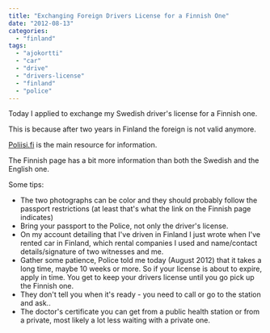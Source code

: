 ```yaml
---
title: "Exchanging Foreign Drivers License for a Finnish One"
date: "2012-08-13"
categories: 
  - "finland"
tags: 
  - "ajokortti"
  - "car"
  - "drive"
  - "drivers-license"
  - "finland"
  - "police"
---
```


Today I applied to exchange my Swedish driver's license for a Finnish one.

This is because after two years in Finland the foreign is not valid anymore.

[Poliisi.fi](http://www.poliisi.fi/poliisi/home.nsf/pages/19279F910A6F1997C2256C37002D9F4B?opendocument "poliisi.fi") is the main resource for information.

The Finnish page has a bit more information than both the Swedish and the English one.

Some tips:

- The two photographs can be color and they should probably follow the passport restrictions (at least that's what the link on the Finnish page indicates)
- Bring your passport to the Police, not only the driver's license.
- On my account detailing that I've driven in Finland I just wrote when I've rented car in Finland, which rental companies I used and name/contact details/signature of two witnesses and me.
- Gather some patience, Police told me today (August 2012) that it takes a long time, maybe 10 weeks or more. So if your license is about to expire, apply in time. You get to keep your drivers license until you go pick up the Finnish one.
- They don't tell you when it's ready - you need to call or go to the station and ask..
- The doctor's certificate you can get from a public health station or from a private, most likely a lot less waiting with a private one.
